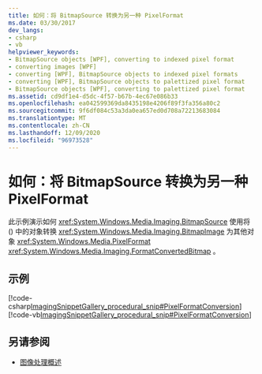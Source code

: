 ```yaml
---
title: 如何：将 BitmapSource 转换为另一种 PixelFormat
ms.date: 03/30/2017
dev_langs:
- csharp
- vb
helpviewer_keywords:
- BitmapSource objects [WPF], converting to indexed pixel format
- converting images [WPF]
- converting [WPF], BitmapSource objects to indexed pixel formats
- converting [WPF], BitmapSource objects to palettized pixel format
- BitmapSource objects [WPF], converting to palettized pixel format
ms.assetid: cd9df1e4-d5dc-4f57-b67b-4ec67e086b33
ms.openlocfilehash: ea042599369da8435198e4206f89f3fa356a80c2
ms.sourcegitcommit: 9f6df084c53a3da0ea657ed0d708a72213683084
ms.translationtype: MT
ms.contentlocale: zh-CN
ms.lasthandoff: 12/09/2020
ms.locfileid: "96973528"
---
```

# <a name="how-to-convert-a-bitmapsource-to-a-different-pixelformat"></a>如何：将 BitmapSource 转换为另一种 PixelFormat
此示例演示如何 <xref:System.Windows.Media.Imaging.BitmapSource> 使用将 () 中的对象转换 <xref:System.Windows.Media.Imaging.BitmapImage> 为其他对象 <xref:System.Windows.Media.PixelFormat> <xref:System.Windows.Media.Imaging.FormatConvertedBitmap> 。  
  
## <a name="example"></a>示例  
 [!code-csharp[ImagingSnippetGallery_procedural_snip#PixelFormatConversion](~/samples/snippets/csharp/VS_Snippets_Wpf/ImagingSnippetGallery_procedural_snip/CSharp/PixelFormatsExample.cs#pixelformatconversion)]
 [!code-vb[ImagingSnippetGallery_procedural_snip#PixelFormatConversion](~/samples/snippets/visualbasic/VS_Snippets_Wpf/ImagingSnippetGallery_procedural_snip/VB/PixelFormatsExample.vb#pixelformatconversion)]  
  
## <a name="see-also"></a>另请参阅

- [图像处理概述](imaging-overview.md)
